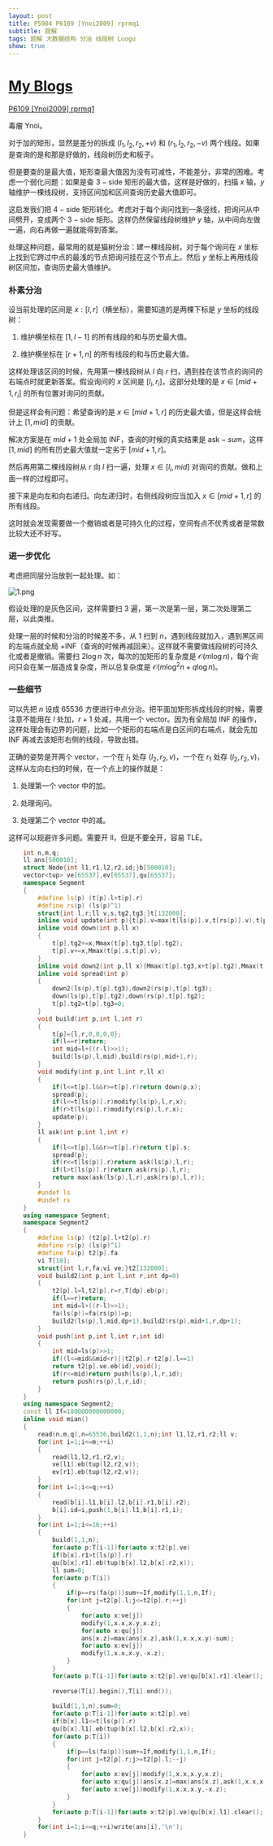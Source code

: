 ```yaml
---
layout: post
title: P5904 P6109 [Ynoi2009] rprmq1
subtitle: 题解
tags: 题解 大数据结构 分治 线段树 Luogu
show: true
---
```


# [My Blogs](https://www.cnblogs.com/WrongAnswer90-home/p/18135091)

[P6109 [Ynoi2009] rprmq1](https://www.luogu.com.cn/problem/P6109)

毒瘤 Ynoi。

对于加的矩形，显然是差分的拆成 $(l_1,l_2,r_2,+v)$ 和 $(r_1,l_2,r_2,-v)$ 两个线段。如果是查询的是和那是好做的，线段树历史和板子。

但是要查的是最大值，矩形查最大值因为没有可减性，不能差分，非常的困难。考虑一个弱化问题：如果是查 $3-\text{side}$ 矩形的最大值，这样是好做的，扫描 $x$ 轴，$y$ 轴维护一棵线段树，支持区间加和区间查询历史最大值即可。

这启发我们把 $4-\text{side}$ 矩形转化。考虑对于每个询问找到一条竖线，把询问从中间劈开，变成两个 $3-{\text{side}}$ 矩形。这样仍然保留线段树维护 $y$ 轴，从中间向左做一遍，向右再做一遍就能得到答案。

处理这种问题，最常用的就是猫树分治：建一棵线段树，对于每个询问在 $x$ 坐标上找到它跨过中点的最浅的节点把询问挂在这个节点上。然后 $y$ 坐标上再用线段树区间加，查询历史最大值维护。

### 朴素分治

设当前处理的区间是 $x:[l,r]$（横坐标），需要知道的是两棵下标是 $y$ 坐标的线段树：

1. 维护横坐标在 $[1,l-1]$ 的所有线段的和与历史最大值。

2. 维护横坐标在 $[r+1,n]$ 的所有线段的和与历史最大值。

这样处理该区间的时候，先用第一棵线段树从 $l$ 向 $r$ 扫，遇到挂在该节点的询问的右端点时就更新答案。假设询问的 $x$ 区间是 $[l_i,r_i]$，这部分处理的是 $x\in[mid+1,r_i]$ 的所有位置对询问的贡献。

但是这样会有问题：希望查询的是 $x\in[mid+1,r]$ 的历史最大值，但是这样会统计上 $[1,mid]$ 的贡献。

解决方案是在 $mid+1$ 处全局加 $\text{INF}$，查询的时候的真实结果是 $\text{ask}-sum$，这样 $[1,mid]$ 的所有历史最大值就一定劣于 $[mid+1,r]$。

然后再用第二棵线段树从 $r$ 向 $l$ 扫一遍，处理 $x\in[l_i,mid]$ 对询问的贡献。做和上面一样的过程即可。

接下来是向左和向右递归。向左递归时，右侧线段树应当加入 $x\in[mid+1,r]$ 的所有线段。

这时就会发现需要做一个撤销或者是可持久化的过程，空间有点不优秀或者是常数比较大还不好写。

### 进一步优化

考虑把同层分治放到一起处理。如：

![1.png](https://s2.loli.net/2024/04/14/WYiATnQobxBHuyZ.png)

假设处理的是灰色区间，这样需要扫 $3$ 遍，第一次是第一层，第二次处理第二层，以此类推。

处理一层的时候和分治的时候差不多，从 $1$ 扫到 $n$，遇到线段就加入，遇到黑区间的左端点就全局 $+\text{INF}$（查询的时候再减回来）。这样就不需要做线段树的可持久化或者是撤销。需要扫 $2\log n$ 次，每次的加矩形的复杂度是 $\mathcal O(m\log n)$，每个询问只会在某一层造成复杂度，所以总复杂度是 $\mathcal O(m\log^2 n+q\log n)$。

### 一些细节

可以先把 $n$ 设成 $65536$ 方便进行中点分治。把平面加矩形拆成线段的时候，需要注意不能用在 $l$ 处加，$r+1$ 处减，共用一个 vector。因为有全局加 $\text{INF}$ 的操作，这样处理会有边界的问题，比如一个矩形的右端点是白区间的右端点，就会先加 $\text{INF}$ 再减去该矩形右侧的线段，导致出错。

正确的姿势是开两个 vector，一个在 $l_1$ 处存 $(l_2,r_2,v)$，一个在 $r_1$ 处存 $(l_2,r_2,v)$，这样从左向右扫的时候，在一个点上的操作就是：

1. 处理第一个 vector 中的加。

2. 处理询问。

3. 处理第二个 vector 中的减。

这样可以规避许多问题。需要开 ll，但是不要全开，容易 TLE。

```cpp
	int n,m,q;
	ll ans[500010];
	struct Node{int l1,r1,l2,r2,id;}b[500010];
	vector<tup> ve[65537],ev[65537],qu[65537];
	namespace Segment
	{
		#define ls(p) (t[p].l+t[p].r)
		#define rs(p) (ls(p)^1)
		struct{int l,r;ll v,s,tg2,tg3;}t[132000];
		inline void update(int p){t[p].v=max(t[ls(p)].v,t[rs(p)].v),t[p].s=max(t[ls(p)].s,t[rs(p)].s);}
		inline void down(int p,ll x)
		{
			t[p].tg2+=x,Mmax(t[p].tg3,t[p].tg2);
			t[p].v+=x,Mmax(t[p].s,t[p].v);
		}
		inline void down2(int p,ll x){Mmax(t[p].tg3,x+t[p].tg2),Mmax(t[p].s,t[p].v+x);}
		inline void spread(int p)
		{
			down2(ls(p),t[p].tg3),down2(rs(p),t[p].tg3);
			down(ls(p),t[p].tg2),down(rs(p),t[p].tg2);
			t[p].tg2=t[p].tg3=0;
		}
		void build(int p,int l,int r)
		{
			t[p]={l,r,0,0,0,0};
			if(l==r)return;
			int mid=l+((r-l)>>1);
			build(ls(p),l,mid),build(rs(p),mid+1,r);
		}
		void modify(int p,int l,int r,ll x)
		{
			if(l<=t[p].l&&r>=t[p].r)return down(p,x);
			spread(p);
			if(l<=t[ls(p)].r)modify(ls(p),l,r,x);
			if(r>t[ls(p)].r)modify(rs(p),l,r,x);
			update(p);
		}
		ll ask(int p,int l,int r)
		{
			if(l<=t[p].l&&r>=t[p].r)return t[p].s;
			spread(p);
			if(r<=t[ls(p)].r)return ask(ls(p),l,r);
			if(l>t[ls(p)].r)return ask(rs(p),l,r);
			return max(ask(ls(p),l,r),ask(rs(p),l,r));
		}
		#undef ls
		#undef rs
	}
	using namespace Segment;
	namespace Segment2
	{
		#define ls(p) (t2[p].l+t2[p].r)
		#define rs(p) (ls(p)^1)
		#define fa(p) t2[p].fa
		vi T[18];
		struct{int l,r,fa;vi ve;}t2[132000];
		void build2(int p,int l,int r,int dp=0)
		{
			t2[p].l=l,t2[p].r=r,T[dp].eb(p);
			if(l==r)return;
			int mid=l+((r-l)>>1);
			fa(ls(p))=fa(rs(p))=p;
			build2(ls(p),l,mid,dp+1),build2(rs(p),mid+1,r,dp+1);
		}
		void push(int p,int l,int r,int id)
		{
			int mid=ls(p)>>1;
			if((l<=mid&&mid<r)||t2[p].r-t2[p].l==1)
			return t2[p].ve.eb(id),void();
			if(r<=mid)return push(ls(p),l,r,id);
			return push(rs(p),l,r,id);
		}
	}
	using namespace Segment2;
	const ll If=180000000000000;
	inline void mian()
	{
		read(n,m,q),n=65536,build2(1,1,n);int l1,l2,r1,r2;ll v;
		for(int i=1;i<=m;++i)
		{
			read(l1,l2,r1,r2,v);
			ve[l1].eb(tup(l2,r2,v));
			ev[r1].eb(tup(l2,r2,v));
		}
		for(int i=1;i<=q;++i)
		{
			read(b[i].l1,b[i].l2,b[i].r1,b[i].r2);
			b[i].id=i,push(1,b[i].l1,b[i].r1,i);
		}
		for(int i=1;i<=16;++i)
		{
			build(1,1,n);
			for(auto p:T[i-1])for(auto x:t2[p].ve)
			if(b[x].r1>t[ls(p)].r)
			qu[b[x].r1].eb(tup(b[x].l2,b[x].r2,x));
			ll sum=0;
			for(auto p:T[i])
			{
				if(p==rs(fa(p)))sum+=If,modify(1,1,n,If);
				for(int j=t2[p].l;j<=t2[p].r;++j)
				{
					for(auto x:ve[j])
					modify(1,x.x,x.y,x.z);
					for(auto x:qu[j])
					ans[x.z]=max(ans[x.z],ask(1,x.x,x.y)-sum);
					for(auto x:ev[j])
					modify(1,x.x,x.y,-x.z);
				}
			}
			for(auto p:T[i-1])for(auto x:t2[p].ve)qu[b[x].r1].clear();
			
			reverse(T[i].begin(),T[i].end());
			
			build(1,1,n),sum=0;
			for(auto p:T[i-1])for(auto x:t2[p].ve)
			if(b[x].l1<=t[ls(p)].r)
			qu[b[x].l1].eb(tup(b[x].l2,b[x].r2,x));
			for(auto p:T[i])
			{
				if(p==ls(fa(p)))sum+=If,modify(1,1,n,If);
				for(int j=t2[p].r;j>=t2[p].l;--j)
				{
					for(auto x:ev[j])modify(1,x.x,x.y,x.z);
					for(auto x:qu[j])ans[x.z]=max(ans[x.z],ask(1,x.x,x.y)-sum);
					for(auto x:ve[j])modify(1,x.x,x.y,-x.z);
				}
			}
			for(auto p:T[i-1])for(auto x:t2[p].ve)qu[b[x].l1].clear();
		}
		for(int i=1;i<=q;++i)write(ans[i],'\n');
	}
```